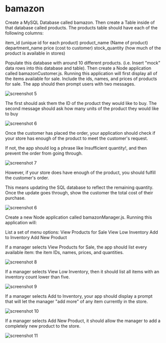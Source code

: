 # bamazon

Create a MySQL Database called bamazon.
Then create a Table inside of that database called products.
The products table should have each of the following columns:

item_id (unique id for each product)
product_name (Name of product)
department_name
price (cost to customer)
stock_quantity (how much of the product is available in stores)

Populate this database with around 10 different products. (i.e. Insert "mock" data rows into this database and table).
Then create a Node application called bamazonCustomer.js. Running this application will first display all of the items available for sale. Include the ids, names, and prices of products for sale.
The app should then prompt users with two messages.

![screenshot 5](https://user-images.githubusercontent.com/30394249/36076693-f7befd18-0f1c-11e8-9afc-3e53d890d25d.png)

The first should ask them the ID of the product they would like to buy.
The second message should ask how many units of the product they would like to buy

![screenshot 6](https://user-images.githubusercontent.com/30394249/36076698-07f995b2-0f1d-11e8-8585-45378741c8a8.png)

Once the customer has placed the order, your application should check if your store has enough of the product to meet the customer's request.

If not, the app should log a phrase like Insufficient quantity!, and then prevent the order from going through.

![screenshot 7](https://user-images.githubusercontent.com/30394249/36076705-1a967d8e-0f1d-11e8-8eb9-85df0e72ed09.png)

However, if your store does have enough of the product, you should fulfill the customer's order.

This means updating the SQL database to reflect the remaining quantity.
Once the update goes through, show the customer the total cost of their purchase.

![screenshot 6](https://user-images.githubusercontent.com/30394249/36076698-07f995b2-0f1d-11e8-8585-45378741c8a8.png)


Create a new Node application called bamazonManager.js. Running this application will:

List a set of menu options:
View Products for Sale
View Low Inventory
Add to Inventory
Add New Product

If a manager selects View Products for Sale, the app should list every available item: the item IDs, names, prices, and quantities.

![screenshot 8](https://user-images.githubusercontent.com/30394249/36076706-1aa8e884-0f1d-11e8-892a-1a3f39e14f36.png)

If a manager selects View Low Inventory, then it should list all items with an inventory count lower than five.

![screenshot 9](https://user-images.githubusercontent.com/30394249/36076707-1abcdb96-0f1d-11e8-8a37-44b30f9197d1.png)

If a manager selects Add to Inventory, your app should display a prompt that will let the manager "add more" of any item currently in the store.

![screenshot 10](https://user-images.githubusercontent.com/30394249/36076703-1a6dddf2-0f1d-11e8-9ac8-ef1d73e4b4ef.png)

If a manager selects Add New Product, it should allow the manager to add a completely new product to the store.

![screenshot 11](https://user-images.githubusercontent.com/30394249/36076704-1a832450-0f1d-11e8-8035-3660d3bd6bd5.png)



